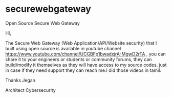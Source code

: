 # securewebgateway
Open Source Secure Web Gateway

Hi,

The Secure Web Gateway (Web Application/API/Website security) that I built using open source is available in youtube channel https://www.youtube.com/channel/UCGBFp1bwadxjrA-MgwD2rTA , you can share it to your engineers or students or community forums, they can build/modify it themselves as they will have access to my source codes, just in case if they need support they can reach me.I did those videos in tamil.

Thanks
Jegan

Architect Cybersecurity
